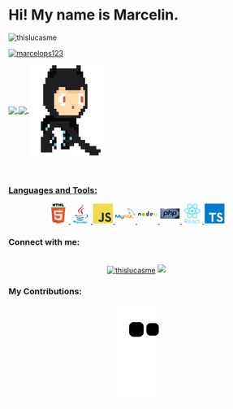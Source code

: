 <h1> Hi! My name is Marcelin. </h1>

<p align="left"> <img src="https://komarev.com/ghpvc/?username=marcelops123&label=Profile%20views&color=0e75b6&style=flat" alt="thislucasme" /> </p>

<p align="left"> <a href="https://twitter.com/marcelinrds" target="blank"><img src="https://img.shields.io/twitter/follow/marcelinrds?logo=twitter&style=for-the-badge" alt="marcelops123" /></a> </p>

<div>
  <a href="https://github.com/marcelops123">
  <img height="180em"   align="center" src="https://github-readme-stats.vercel.app/api?username=marcelops123&show_icons=true&theme=react&include_all_commits=true&count_private=true"/>
  <img height="180em"  align="center" src="https://github-readme-stats.vercel.app/api/top-langs/?username=marcelops123&layout=compact&langs_count=7&theme=react" />

  <img align="center" width="148" height="180" src="https://raw.githubusercontent.com/lucasbrustolin/lucasbrustolin/master/resource/00.gif">
</div>
 <br>
<div  align="center"> 
  <div style="display: inline_block"><br>
 
<h3 align="left">Languages and Tools:</h3>
 <a href="https://www.w3.org/html/" target="_blank" rel="noreferrer"> <img src="https://raw.githubusercontent.com/devicons/devicon/master/icons/html5/html5-original-wordmark.svg" alt="html5" width="40" height="40"/> </a> <a href="https://www.java.com" target="_blank" rel="noreferrer"> <img src="https://raw.githubusercontent.com/devicons/devicon/master/icons/java/java-original.svg" alt="java" width="40" height="40"/> </a> <a href="https://developer.mozilla.org/en-US/docs/Web/JavaScript" target="_blank" rel="noreferrer"> <img src="https://raw.githubusercontent.com/devicons/devicon/master/icons/javascript/javascript-original.svg" alt="javascript" width="40" height="40"/> </a>  <a href="https://www.mysql.com/" target="_blank" rel="noreferrer"> <img src="https://raw.githubusercontent.com/devicons/devicon/master/icons/mysql/mysql-original-wordmark.svg" alt="mysql" width="40" height="40"/> </a> <a href="https://nodejs.org" target="_blank" rel="noreferrer"> <img src="https://raw.githubusercontent.com/devicons/devicon/master/icons/nodejs/nodejs-original-wordmark.svg" alt="nodejs" width="40" height="40"/> </a> <a href="https://www.php.net" target="_blank" rel="noreferrer"> <img src="https://raw.githubusercontent.com/devicons/devicon/master/icons/php/php-original.svg" alt="php" width="40" height="40"/> </a> <a href="https://reactjs.org/" target="_blank" rel="noreferrer"> <img src="https://raw.githubusercontent.com/devicons/devicon/master/icons/react/react-original-wordmark.svg" alt="react" width="40" height="40"/> </a> </a> <a href="https://www.typescriptlang.org/" target="_blank" rel="noreferrer"> <img src="https://raw.githubusercontent.com/devicons/devicon/master/icons/typescript/typescript-original.svg" alt="typescript" width="40" height="40"/> </a>  </p>
    
<h3 align="left">Connect with me:</h3>  
</div>
  <br><a href="https://twitter.com/marcelinrds" target="blank"><img align="center" src="https://raw.githubusercontent.com/rahuldkjain/github-profile-readme-generator/master/src/images/icons/Social/twitter.svg" alt="thislucasme" height="30" width="40" /></a>
  <a href="https://www.instagram.com/marcelops123/" target="_blank"><img src="https://img.shields.io/badge/-Instagram-%23E4405F?style=for-the-badge&logo=instagram&logoColor=white" target="_blank"></a>
 <h3 align="left">My Contributions:</h3>

![Snake animation](https://github.com/marcelops123/marcelops123/blob/output/github-contribution-grid-snake.svg)
